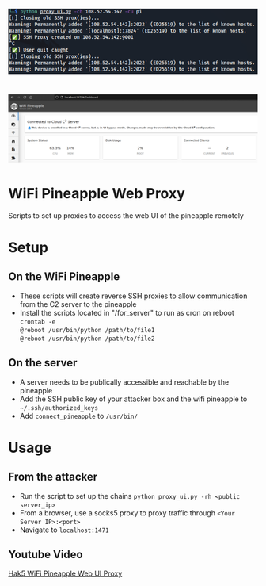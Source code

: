 <h1 align="center">
  <br>
  <a href="https://github.com/stackviolator/wifi-pineapple-remote-ui"><img src="img/cli.png" alt="cli"></a>
  <br>
  <br>
  <a href="https://github.com/stackviolator/wifi-pineapple-remote-ui"><img src="img/web.png" alt="web"></a>
  <br>
</h1>

# WiFi Pineapple Web Proxy
Scripts to set up proxies to access the web UI of the pineapple remotely
# Setup
## On the WiFi Pineapple
- These scripts will create reverse SSH proxies to allow communication from the C2 server to the pineapple
- Install the scripts located in "/for_server" to run as cron on reboot\
`crontab -e`\
`@reboot /usr/bin/python /path/to/file1`\
`@reboot /usr/bin/python /path/to/file2`

## On the server
- A server needs to be publically accessible and reachable by the pineapple
- Add the SSH public key of your attacker box and the wifi pineapple to `~/.ssh/authorized_keys`
- Add `connect_pineapple` to `/usr/bin/`

# Usage
## From the attacker
- Run the script to set up the chains
`python proxy_ui.py -rh <public server_ip>`
- From a browser, use a socks5 proxy to proxy traffic through `<Your Server IP>:<port>`
- Navigate to `localhost:1471`

## Youtube Video
[Hak5 WiFi Pineapple Web UI Proxy](https://www.youtube.com/watch?v=vYFBOG4tfBQ)
